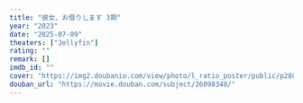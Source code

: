 ```yaml
---
title: "彼女、お借りします 3期"
year: "2023"
date: "2025-07-09"
theaters: ["Jellyfin"]
rating: ""
remark: []
imdb_id: ""
cover: "https://img2.doubanio.com/view/photo/l_ratio_poster/public/p2888270091.jpg"
douban_url: "https://movie.douban.com/subject/36098348/"
---
```

